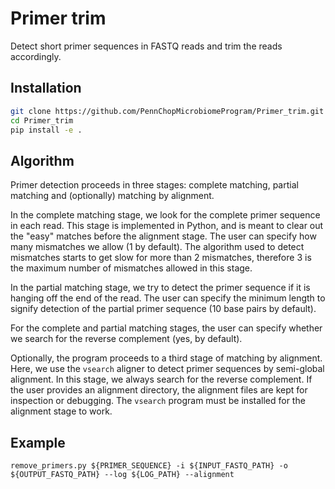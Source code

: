 # Primer trim

Detect short primer sequences in FASTQ reads and trim the reads accordingly.

## Installation

```bash
git clone https://github.com/PennChopMicrobiomeProgram/Primer_trim.git
cd Primer_trim
pip install -e .
```

## Algorithm

Primer detection proceeds in three stages: complete matching, partial
matching and (optionally) matching by alignment.

In the complete matching stage, we look for the complete primer
sequence in each read. This stage is implemented in Python, and is
meant to clear out the "easy" matches before the alignment stage. The
user can specify how many mismatches we allow (1 by default). The
algorithm used to detect mismatches starts to get slow for more than 2
mismatches, therefore 3 is the maximum number of mismatches allowed in
this stage.

In the partial matching stage, we try to detect the primer sequence if
it is hanging off the end of the read. The user can specify the
minimum length to signify detection of the partial primer sequence (10
base pairs by default).

For the complete and partial matching stages, the user can specify
whether we search for the reverse complement (yes, by default).

Optionally, the program proceeds to a third stage of matching by
alignment. Here, we use the `vsearch` aligner to detect primer
sequences by semi-global alignment. In this stage, we always search
for the reverse complement. If the user provides an alignment
directory, the alignment files are kept for inspection or
debugging. The `vsearch` program must be installed for the alignment
stage to work.

## Example

```
remove_primers.py ${PRIMER_SEQUENCE} -i ${INPUT_FASTQ_PATH} -o ${OUTPUT_FASTQ_PATH} --log ${LOG_PATH} --alignment
```
